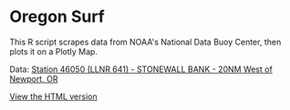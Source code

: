 # Oregon Surf

This R script scrapes data from NOAA's National Data Buoy Center, then plots it on a Plotly Map.

Data: [Station 46050 (LLNR 641) - STONEWALL BANK - 20NM West of Newport, OR](https://www.ndbc.noaa.gov/station_page.php?station=46050)

[View the HTML version](https://kwhaler.github.io/oregon_waves/oregon_waves.html)